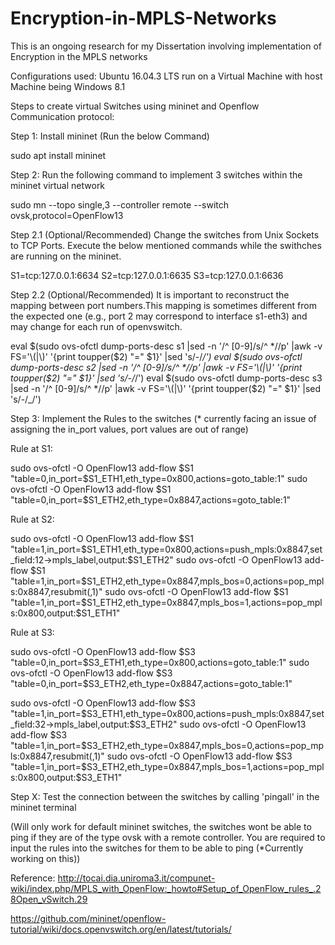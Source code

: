 # Encryption-in-MPLS-Networks
This is an ongoing research for my Dissertation involving implementation of Encryption in the MPLS networks

Configurations used:
Ubuntu 16.04.3 LTS run on a Virtual Machine with host Machine being Windows 8.1

Steps to create virtual Switches using mininet and Openflow Communication protocol:

Step 1: Install mininet (Run the below Command)

sudo apt install mininet

Step 2: Run the following command to implement 3 switches within the mininet virtual network

sudo mn --topo single,3 --controller remote --switch ovsk,protocol=OpenFlow13

Step 2.1 (Optional/Recommended) Change the switches from Unix Sockets to TCP Ports. Execute the below mentioned commands while the swithches are running on the mininet.

S1=tcp:127.0.0.1:6634
S2=tcp:127.0.0.1:6635
S3=tcp:127.0.0.1:6636

Step 2.2 (Optional/Recommended) It is important to reconstruct the mapping between port numbers.This mapping is sometimes different from the expected one (e.g., port 2 may correspond to interface s1-eth3) and may change for each run of openvswitch.

 eval $(sudo ovs-ofctl dump-ports-desc s1 |sed -n '/^ [0-9]/s/^ *//p' |awk -v FS='\\(|\\)' '{print toupper($2) "=" $1}' |sed 's/-/_/')
 eval $(sudo ovs-ofctl dump-ports-desc s2 |sed -n '/^ [0-9]/s/^ *//p' |awk -v FS='\\(|\\)' '{print toupper($2) "=" $1}' |sed 's/-/_/')
 eval $(sudo ovs-ofctl dump-ports-desc s3 |sed -n '/^ [0-9]/s/^ *//p' |awk -v FS='\\(|\\)' '{print toupper($2) "=" $1}' |sed 's/-/_/')
 
 Step 3: Implement the Rules to the switches (* currently facing an issue of assigning the in_port values, port values are out of range)
 
Rule at S1:

sudo ovs-ofctl -O OpenFlow13 add-flow $S1 "table=0,in_port=$S1_ETH1,eth_type=0x800,actions=goto_table:1"
sudo ovs-ofctl -O OpenFlow13 add-flow $S1 "table=0,in_port=$S1_ETH2,eth_type=0x8847,actions=goto_table:1"

Rule at S2:

sudo ovs-ofctl -O OpenFlow13 add-flow $S1 "table=1,in_port=$S1_ETH1,eth_type=0x800,actions=push_mpls:0x8847,set_field:12->mpls_label,output:$S1_ETH2"
sudo ovs-ofctl -O OpenFlow13 add-flow $S1 "table=1,in_port=$S1_ETH2,eth_type=0x8847,mpls_bos=0,actions=pop_mpls:0x8847,resubmit(,1)"
sudo ovs-ofctl -O OpenFlow13 add-flow $S1 "table=1,in_port=$S1_ETH2,eth_type=0x8847,mpls_bos=1,actions=pop_mpls:0x800,output:$S1_ETH1"

Rule at S3:

sudo ovs-ofctl -O OpenFlow13 add-flow $S3 "table=0,in_port=$S3_ETH1,eth_type=0x800,actions=goto_table:1"
sudo ovs-ofctl -O OpenFlow13 add-flow $S3 "table=0,in_port=$S3_ETH2,eth_type=0x8847,actions=goto_table:1"

sudo ovs-ofctl -O OpenFlow13 add-flow $S3 "table=1,in_port=$S3_ETH1,eth_type=0x800,actions=push_mpls:0x8847,set_field:32->mpls_label,output:$S3_ETH2"
sudo ovs-ofctl -O OpenFlow13 add-flow $S3 "table=1,in_port=$S3_ETH2,eth_type=0x8847,mpls_bos=0,actions=pop_mpls:0x8847,resubmit(,1)"
sudo ovs-ofctl -O OpenFlow13 add-flow $S3 "table=1,in_port=$S3_ETH2,eth_type=0x8847,mpls_bos=1,actions=pop_mpls:0x800,output:$S3_ETH1"


Step X: Test the connection between the switches by calling 'pingall' in the mininet terminal

(Will only work for default mininet switches, the switches wont be able to ping if they are of the type ovsk with a remote controller. You are required to input the rules into the switches for them to be able to ping (*Currently working on this))

Reference:
http://tocai.dia.uniroma3.it/compunet-wiki/index.php/MPLS_with_OpenFlow:_howto#Setup_of_OpenFlow_rules_.28Open_vSwitch.29

https://github.com/mininet/openflow-tutorial/wiki/docs.openvswitch.org/en/latest/tutorials/
